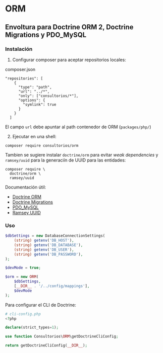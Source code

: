 # ORM

## Envoltura para Doctrine ORM 2, Doctrine Migrations y PDO_MySQL

### Instalación

1. Configurar composer para aceptar repositorios locales:

  composer.json

```
"repositories": [
    {
      "type": "path",
      "url": "../*",
      "only": ["consultorios/*"],
      "options": {
        "symlink": true
      }
    }
  ]
```

El campo `url` debe apuntar al path contenedor de ORM (`packages/php/`)


2. Ejecutar en una shell:
   
```shell
composer require consultorios/orm
```

Tambien se sugiere instalar `doctrine/orm` para evitar *weak dependencies* y 
`ramsey/uuid` para la generaciín de UUID para las entidades:

```shell
composer require \
  doctrine/orm \
  ramsey/uuid
```

Documentación útil:
- [Doctrine ORM](https://www.doctrine-project.org/projects/orm.html)
- [Doctrine Migrations](https://www.doctrine-project.org/projects/migrations.html)
- [PDO_MySQL](https://www.php.net/manual/en/ref.pdo-mysql.php)
- [Ramsey UUID](https://uuid.ramsey.dev/en/stable/)

### Uso

```php
$dbSettings = new DatabaseConnectionSettings(
    (string) getenv('DB_HOST'),
    (string) getenv('DB_DATABASE'),
    (string) getenv('DB_USER'),
    (string) getenv('DB_PASSWORD'),
);

$devMode = true;

$orm = new ORM(
    $dbSettings,
    [__DIR__ . '/../config/mappings'],
    $devMode
);
```

Para configurar el CLI de Doctrine:

```php
# cli-config.php
<?php

declare(strict_types=1);

use function Consultorios\ORM\getDoctrineCliConfig;

return getDoctrineCliConfig(__DIR__);
```
